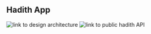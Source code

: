 ## Hadith App

![link to design architecture](https://excalidraw.com/#json=3HbuJnOTZ-p6a3SU0ieno,wOYqTG7_SKLvt8qqFnOUhw)
![link to public hadith API](https://documenter.getpostman.com/view/5211979/TVev3j7q#24e566ff-7595-46f6-a40d-a0720e4ed99d)
